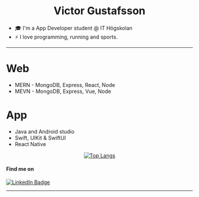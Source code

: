 <p align="right">
 <h1 align='center'>Victor Gustafsson</h1>
 
####

- 🎓 I'm a App Developer student @ IT Högskolan
- ⚡ I love programming, running and sports.
 
----

 # Web 
- MERN - MongoDB, Express, React, Node
- MEVN - MongoDB, Express, Vue, Node

# App 
- Java and Android studio
- Swift, UIKit & SwiftUI
- React Native 

 <div align="center">
 
 [![Top Langs](https://github-readme-stats.vercel.app/api/top-langs/?username=victorgson&layout=compact)](https://github.com/anuraghazra/github-readme-stats)
 </div>

####
 

#### Find me on  
[![LinkedIn Badge](https://img.shields.io/badge/LinkedIn-Profile-informational?style=flat&logo=linkedin&logoColor=white&color=0D76A8)](https://www.linkedin.com/in/victorgustafsson/)
 
-----
